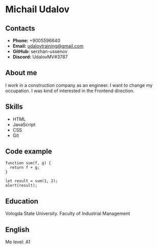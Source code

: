 # Michail Udalov #

## Contacts ##
* **Phone:** +9005596640
* **Email:** udalovtraining@gmail.com
* **GitHub:** serzhan-ussenov
* **Discord:** UdalovMV#3787

## About me
I work in a construction company as an engineer. I want to change my occupation. I was kind of interested in the Frontend direction.

## Skills
* HTML
* JavaScript
* CSS
* Git

## Code example
```
function sum(f, g) {
  return f + g;
}

let result = sum(1, 2);
alert(result);

```
## Education
Vologda State University. Faculty of Industrial Management

## English
Me level: А1
